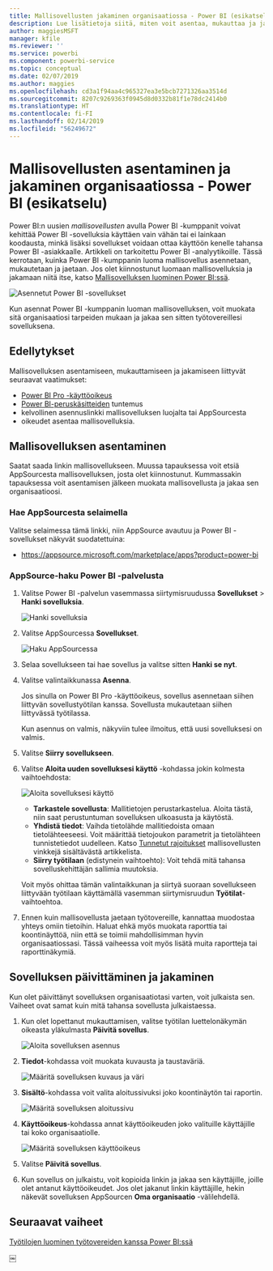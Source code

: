```yaml
---
title: Mallisovellusten jakaminen organisaatiossa - Power BI (esikatselu)
description: Lue lisätietoja siitä, miten voit asentaa, mukauttaa ja jakaa mallisovelluksia organisaatiossa Power BI:n välityksellä.
author: maggiesMSFT
manager: kfile
ms.reviewer: ''
ms.service: powerbi
ms.component: powerbi-service
ms.topic: conceptual
ms.date: 02/07/2019
ms.author: maggies
ms.openlocfilehash: cd3a1f94aa4c965327ea3e5bcb7271326aa3514d
ms.sourcegitcommit: 8207c9269363f0945d8d0332b81f1e78dc2414b0
ms.translationtype: HT
ms.contentlocale: fi-FI
ms.lasthandoff: 02/14/2019
ms.locfileid: "56249672"
---
```

# <a name="install-and-distribute-template-apps-in-your-organization---power-bi-preview"></a>Mallisovellusten asentaminen ja jakaminen organisaatiossa - Power BI (esikatselu)

Power BI:n uusien *mallisovellusten* avulla Power BI -kumppanit voivat kehittää Power BI -sovelluksia käyttäen vain vähän tai ei lainkaan koodausta, minkä lisäksi sovellukset voidaan ottaa käyttöön kenelle tahansa Power BI -asiakkaalle. Artikkeli on tarkoitettu Power BI -analyytikoille. Tässä kerrotaan, kuinka Power BI -kumppanin luoma mallisovellus asennetaan, mukautetaan ja jaetaan. Jos olet kiinnostunut luomaan mallisovelluksia ja jakamaan niitä itse, katso [Mallisovelluksen luominen Power BI:ssä](service-template-apps-create.md).

![Asennetut Power BI -sovellukset](media/service-template-apps-install-distribute/power-bi-get-apps.png)

Kun asennat Power BI -kumppanin luoman mallisovelluksen, voit muokata sitä organisaatiosi tarpeiden mukaan ja jakaa sen sitten työtovereillesi sovelluksena.  

## <a name="prerequisites"></a>Edellytykset  

Mallisovelluksen asentamiseen, mukauttamiseen ja jakamiseen liittyvät seuraavat vaatimukset:  

- [Power BI Pro -käyttöoikeus](service-self-service-signup-for-power-bi.md)
- [Power BI-peruskäsitteiden](service-basic-concepts.md) tuntemus
- kelvollinen asennuslinkki mallisovelluksen luojalta tai AppSourcesta 
- oikeudet asentaa mallisovelluksia. 

## <a name="install-a-template-app"></a>Mallisovelluksen asentaminen

Saatat saada linkin mallisovellukseen. Muussa tapauksessa voit etsiä AppSourcesta mallisovelluksen, josta olet kiinnostunut. Kummassakin tapauksessa voit asentamisen jälkeen muokata mallisovellusta ja jakaa sen organisaatioosi.

### <a name="search-appsource-from-a-browser"></a>Hae AppSourcesta selaimella

Valitse selaimessa tämä linkki, niin AppSource avautuu ja Power BI -sovellukset näkyvät suodatettuina:

- https://appsource.microsoft.com/marketplace/apps?product=power-bi

### <a name="search-appsource-from-the-power-bi-service"></a>AppSource-haku Power BI -palvelusta

1. Valitse Power BI -palvelun vasemmassa siirtymisruudussa **Sovellukset** > **Hanki sovelluksia**.

    ![Hanki sovelluksia](media/service-template-apps-install-distribute/power-bi-get-apps-arrow.png)

2. Valitse AppSourcessa **Sovellukset**.

    ![Haku AppSourcessa](media/service-template-apps-install-distribute/power-bi-appsource.png)

3. Selaa sovellukseen tai hae sovellus ja valitse sitten **Hanki se nyt**.

2. Valitse valintaikkunassa **Asenna**.

    Jos sinulla on Power BI Pro -käyttöoikeus, sovellus asennetaan siihen liittyvän sovellustyötilan kanssa. Sovellusta mukautetaan siihen liittyvässä työtilassa.

    Kun asennus on valmis, näkyviin tulee ilmoitus, että uusi sovelluksesi on valmis. 

3. Valitse **Siirry sovellukseen**.
4. Valitse **Aloita uuden sovelluksesi käyttö** -kohdassa jokin kolmesta vaihtoehdosta:

    ![Aloita sovelluksesi käyttö](media/service-template-apps-create/power-bi-template-app-get-started.png)

    - **Tarkastele sovellusta**: Mallitietojen perustarkastelua. Aloita tästä, niin saat perustuntuman sovelluksen ulkoasusta ja käytöstä. 
    - **Yhdistä tiedot**: Vaihda tietolähde mallitiedoista omaan tietolähteeseesi. Voit määrittää tietojoukon parametrit ja tietolähteen tunnistetiedot uudelleen. Katso [Tunnetut rajoitukset](service-template-apps-tips.md#known-limitations) mallisovellusten vinkkejä sisältävästä artikkelista. 
    - **Siirry työtilaan** (edistynein vaihtoehto): Voit tehdä mitä tahansa sovelluskehittäjän sallimia muutoksia.

    Voit myös ohittaa tämän valintaikkunan ja siirtyä suoraan sovellukseen liittyvään työtilaan käyttämällä vasemman siirtymisruudun **Työtilat**-vaihtoehtoa.   
 
5. Ennen kuin mallisovellusta jaetaan työtovereille, kannattaa muodostaa yhteys omiin tietoihin. Haluat ehkä myös muokata raporttia tai koontinäyttöä, niin että se toimii mahdollisimman hyvin organisaatiossasi. Tässä vaiheessa voit myös lisätä muita raportteja tai raporttinäkymiä.

## <a name="update-and-distribute-the-app"></a>Sovelluksen päivittäminen ja jakaminen

Kun olet päivittänyt sovelluksen organisaatiotasi varten, voit julkaista sen. Vaiheet ovat samat kuin mitä tahansa sovellusta julkaistaessa. 

1. Kun olet lopettanut mukauttamisen, valitse työtilan luettelonäkymän oikeasta yläkulmasta **Päivitä sovellus**.  

    ![Aloita sovelluksen asennus](media/service-template-apps-install-distribute/power-bi-start-install-app.png)

2. **Tiedot**-kohdassa voit muokata kuvausta ja taustaväriä.

   ![Määritä sovelluksen kuvaus ja väri](media/service-template-apps-install-distribute/power-bi-install-app-details.png)

3. **Sisältö**-kohdassa voit valita aloitussivuksi joko koontinäytön tai raportin.

   ![Määritä sovelluksen aloitussivu](media/service-template-apps-install-distribute/power-bi-install-app-content.png)

4. **Käyttöoikeus**-kohdassa annat käyttöoikeuden joko valituille käyttäjille tai koko organisaatiolle.  

   ![Määritä sovelluksen käyttöoikeus](media/service-template-apps-install-distribute/power-bi-install-access.png)

5. Valitse **Päivitä sovellus**. 

6. Kun sovellus on julkaistu, voit kopioida linkin ja jakaa sen käyttäjille, joille olet antanut käyttöoikeudet. Jos olet jakanut linkin käyttäjille, hekin näkevät sovelluksen AppSourcen **Oma organisaatio** -välilehdellä.

## <a name="next-steps"></a>Seuraavat vaiheet 

[Työtilojen luominen työtovereiden kanssa Power BI:ssä](service-create-workspaces.md)





￼ 

 
